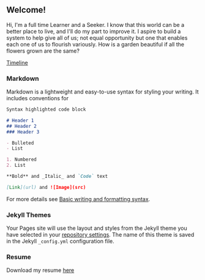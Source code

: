 ## Welcome!

Hi,
I'm a full time Learner and a Seeker. 
I know that this world can be a better place to live, and I'll do my part to improve it. 
I aspire to build a system to help give all of us; not equal opportunity but one that enables each one of us to flourish variously. 
How is a garden beautiful if all the flowers grown are the same?

[Timeline](markdowns/timeline.md)

### Markdown

Markdown is a lightweight and easy-to-use syntax for styling your writing. It includes conventions for

```markdown
Syntax highlighted code block

# Header 1
## Header 2
### Header 3

- Bulleted
- List

1. Numbered
2. List

**Bold** and _Italic_ and `Code` text

[Link](url) and ![Image](src)
```

For more details see [Basic writing and formatting syntax](https://docs.github.com/en/github/writing-on-github/getting-started-with-writing-and-formatting-on-github/basic-writing-and-formatting-syntax).

### Jekyll Themes

Your Pages site will use the layout and styles from the Jekyll theme you have selected in your [repository settings](https://github.com/krishnaShreedhar/krishnaShreedhar.github.io/settings/pages). The name of this theme is saved in the Jekyll `_config.yml` configuration file.

### Resume
Download my resume [here](pdfs/Dec2021_ShreeResume_wo_contact.pdf)
